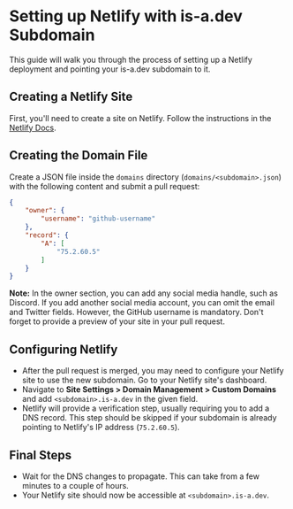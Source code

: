 # Setting up Netlify with is-a.dev Subdomain

This guide will walk you through the process of setting up a Netlify deployment and pointing your is-a.dev subdomain to it.

## Creating a Netlify Site
First, you'll need to create a site on Netlify. Follow the instructions in the [Netlify Docs](https://docs.netlify.com/).

## Creating the Domain File
Create a JSON file inside the `domains` directory (`domains/<subdomain>.json`) with the following content and submit a pull request:
```json
{
    "owner": {
        "username": "github-username"
    },
    "record": {
        "A": [
            "75.2.60.5"
        ]
    }
}
```
**Note:** In the owner section, you can add any social media handle, such as Discord. If you add another social media account, you can omit the email and Twitter fields. However, the GitHub username is mandatory. Don't forget to provide a preview of your site in your pull request.

## Configuring Netlify
- After the pull request is merged, you may need to configure your Netlify site to use the new subdomain. Go to your Netlify site's dashboard.
- Navigate to **Site Settings > Domain Management > Custom Domains** and add `<subdomain>.is-a.dev` in the given field.
- Netlify will provide a verification step, usually requiring you to add a DNS record. This step should be skipped if your subdomain is already pointing to Netlify's IP address (`75.2.60.5`).

## Final Steps
- Wait for the DNS changes to propagate. This can take from a few minutes to a couple of hours.
- Your Netlify site should now be accessible at `<subdomain>.is-a.dev`.
